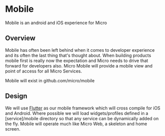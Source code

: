 # Mobile

Mobile is an android and iOS experience for Micro

## Overview

Mobile has often been left behind when it comes to developer experience and its often the last thing 
that's thought about. When building products mobile first is really now the expectation and Micro 
needs to drive that forward for developers also. Micro Mobile will provide a mobile view and point 
of access for all Micro Services.

Mobile will exist in github.com/micro/mobile

## Design

We will use [Flutter](https://flutter.dev/) as our mobile framework which will cross compile for 
iOS and Android. Where possible we will load widgets/profiles defined in a [service]/mobile directory 
so that any service can be dynamically added on the fly. Mobile will operate much like Micro Web, 
a skeleton and home screen.
